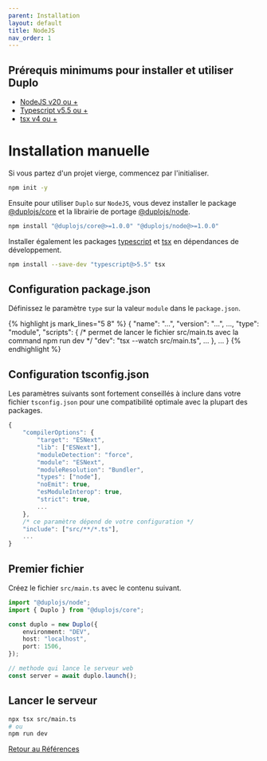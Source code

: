 ```yaml
---
parent: Installation
layout: default
title: NodeJS
nav_order: 1
---
```


## Prérequis minimums pour installer et utiliser Duplo
- [NodeJS v20 ou +](https://nodejs.org/fr/blog/release/v20.0.0)
- [Typescript v5.5 ou +](https://www.typescriptlang.org/docs/handbook/release-notes/typescript-5-5.html)
- [tsx v4 ou +](https://www.npmjs.com/package/tsx)

# Installation manuelle
Si vous partez d'un projet vierge, commencez par l'initialiser.
```bash
npm init -y
```

Ensuite pour utiliser `Duplo` sur `NodeJS`, vous devez installer le package [@duplojs/core](https://github.com/duplojs/core) et la librairie de portage [@duplojs/node](https://github.com/duplojs/node).
```bash
npm install "@duplojs/core@>=1.0.0" "@duplojs/node@>=1.0.0"
```

Installer également les packages [typescript](https://www.npmjs.com/package/typescript) et [tsx](https://www.npmjs.com/package/tsx) en dépendances de développement.
```bash
npm install --save-dev "typescript@>5.5" tsx
```

## Configuration package.json
Définissez le paramètre `type` sur la valeur `module` dans le `package.json`.

{% highlight js mark_lines="5 8" %}
{
    "name": "...",
    "version": "...",
    ...,
    "type": "module",
    "scripts": {
        /* permet de lancer le fichier src/main.ts avec la command npm run dev */
        "dev": "tsx --watch src/main.ts", 
        ...
    },
    ...
}
{% endhighlight %}

## Configuration tsconfig.json
Les paramètres suivants sont fortement conseillés à inclure dans votre fichier `tsconfig.json` pour une compatibilité optimale avec la plupart des packages.

```js
{
    "compilerOptions": {
        "target": "ESNext",
        "lib": ["ESNext"], 
        "moduleDetection": "force",
        "module": "ESNext",
        "moduleResolution": "Bundler",           
        "types": ["node"],
        "noEmit": true,
        "esModuleInterop": true,
        "strict": true,
        ...
    },
    /* ce paramètre dépend de votre configuration */
    "include": ["src/**/*.ts"], 
    ...
}
```

## Premier fichier
Créez le fichier `src/main.ts` avec le contenu suivant.

```ts
import "@duplojs/node";
import { Duplo } from "@duplojs/core";

const duplo = new Duplo({
    environment: "DEV",
    host: "localhost",
    port: 1506,
});

// methode qui lance le serveur web
const server = await duplo.launch();
```

## Lancer le serveur
```bash
npx tsx src/main.ts
# ou
npm run dev
```


[Retour au Références](../..)